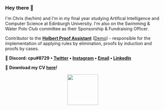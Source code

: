 ### Hey there 👋

I'm Chris (he/him) and I'm in my final year studying Artifical Intelligence and Computer Science at Edinburgh University. I'm also on the Swimming & Water Polo Club committee as their Sponsorship & Fundraising Officer.

Contributor to the **[Holbert Proof Assistant](https://github.com/liamoc/holbert)** ([Demo](http://liamoc.net/holbert/)) - responsible for the implementation of applying rules by elimination, proofs by induction and proofs by cases.

💬 **Discord: cpu#8729 • [Twitter](https://twitter.com/chris_jpm) • [Instagram](https://instagram.com/chris_jpm) • [Email](mailto:chrispercevalmaxwell@gmail.com) • [LinkedIn](https://linkedin.com/in/chris-jpm)**

:floppy_disk: **Download my CV <a href="https://tinyurl.com/ChrisPMCV">here</a>!**
<!-- <p align="center">
  <img src="https://github-readme-stats.vercel.app/api?username=cpuved&count_private=true&show_icons=true&bg_color=161b22&hide_border=true&title_color=fff&icon_color=fff&text_color=8b949e&custom_title=Stats for Nerds">
</p> -->
<!-- <br /> -->
<!-- <p align='center'>
  <img src="https://badges.pufler.dev/years/cpuved/"/>
  <span>⠀⠀⠀</span>
  <img src="https://badges.pufler.dev/commits/yearly/cpuved"/>
  <span>⠀⠀⠀</span>
  <img src="https://badges.pufler.dev/visits/cpuved/cpuved"/> 
</p>
 -->
<!-- <br />
<p align="center">
  <img height="320" src="https://cr-ss-service.azurewebsites.net/api/ScreenShot?widget=summary&username=chrisjpm">
</p> -->
<p align="center">
  <img height="100" wdith="100" src="https://mir-s3-cdn-cf.behance.net/project_modules/disp/35771931234507.564a1d2403b3a.gif">
</p>

